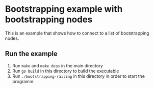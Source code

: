 # Bootstrapping example with bootstrapping nodes

This is an example that shows how to connect to a list of bootstrapping nodes.

## Run the example

1. Run `make` and `make deps` in the main directory
2. Run `go build` in this directory to build the executable
3. Run `./bootstrapping-railing` in this directory in order to start the programm